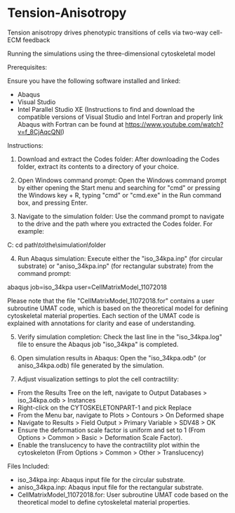 # Tension-Anisotropy
Tension anisotropy drives phenotypic transitions of cells via two-way cell-ECM feedback

Running the simulations using the three-dimensional cytoskeletal model

Prerequisites:

Ensure you have the following software installed and linked:

- Abaqus
- Visual Studio
- Intel Parallel Studio XE
(Instructions to find and download the compatible versions of Visual Studio and Intel Fortran and properly link Abaqus with Fortran can be found at https://www.youtube.com/watch?v=f_8CjAqcQNI)

Instructions:

1. Download and extract the Codes folder: After downloading the Codes folder, extract its contents to a directory of your choice.

2. Open Windows command prompt: Open the Windows command prompt by either opening the Start menu and searching for "cmd" or pressing the Windows key + R, typing "cmd" or "cmd.exe" in the Run command box, and pressing Enter.

3. Navigate to the simulation folder: Use the command prompt to navigate to the drive and the path where you extracted the Codes folder. For example:

C:
cd path\to\the\simulation\folder

4. Run Abaqus simulation: Execute either the "iso_34kpa.inp" (for circular substrate) or "aniso_34kpa.inp" (for rectangular substrate) from the command prompt:

abaqus job=iso_34kpa user=CellMatrixModel_11072018

Please note that the file "CellMatrixModel_11072018.for" contains a user subroutine UMAT code, which is based on the theoretical model for defining cytoskeletal material properties. Each section of the UMAT code is explained with annotations for clarity and ease of understanding.

5. Verify simulation completion: Check the last line in the "iso_34kpa.log" file to ensure the Abaqus job "iso_34kpa" is completed.

6. Open simulation results in Abaqus: Open the "iso_34kpa.odb" (or aniso_34kpa.odb) file generated by the simulation.

7. Adjust visualization settings to plot the cell contractility:
- From the Results Tree on the left, navigate to Output Databases > iso_34kpa.odb > Instances
- Right-click on the CYTOSKELETONPART-1 and pick Replace
- From the Menu bar, navigate to Plots > Contours > On Deformed shape
- Navigate to Results > Field Output > Primary Variable > SDV48 > OK
- Ensure the deformation scale factor is uniform and set to 1 (From Options > Common > Basic > Deformation Scale Factor).
- Enable the translucency to have the contractility plot within the cytoskeleton (From Options > Common > Other > Translucency)

Files Included:

- iso_34kpa.inp: Abaqus input file for the circular substrate.
- aniso_34kpa.inp: Abaqus input file for the rectangular substrate.
- CellMatrixModel_11072018.for: User subroutine UMAT code based on the theoretical model to define cytoskeletal material properties.

